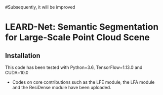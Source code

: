 #Subsequently, it will be improved

# LEARD-Net: Semantic Segmentation for Large-Scale Point Cloud Scene

## Installation
This code has been tested with Python=3.6, TensorFlow=1.13.0 and CUDA=10.0

* Codes on core contributions such as the LFE module, the LFA module and the ResiDense module have been uploaded.
